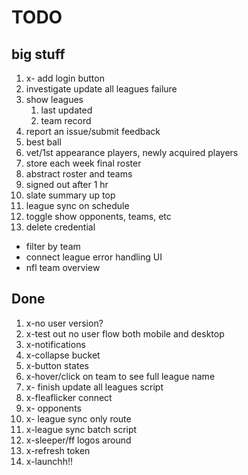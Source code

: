 # TODO

## big stuff

1. x- add login button
2. investigate update all leagues failure
3. show leagues
   1. last updated
   2. team record
4. report an issue/submit feedback
5. best ball
6.  vet/1st appearance players, newly acquired players
   1. store each week final roster
   2. abstract roster and teams
7.  signed out after 1 hr
8.  slate summary up top
9.  league sync on schedule
10. toggle show opponents, teams, etc
11. delete credential

- filter by team
- connect league error handling UI
- nfl team overview

## Done

1.  x-no user version?
2.  x-test out no user flow both mobile and desktop
3.  x-notifications
4.  x-collapse bucket
5.  x-button states
6.  x-hover/click on team to see full league name
7.  x- finish update all leagues script
8.  x-fleaflicker connect
9.  x- opponents
10. x- league sync only route
11. x-league sync batch script
12. x-sleeper/ff logos around
13. x-refresh token
14. x-launchh!!